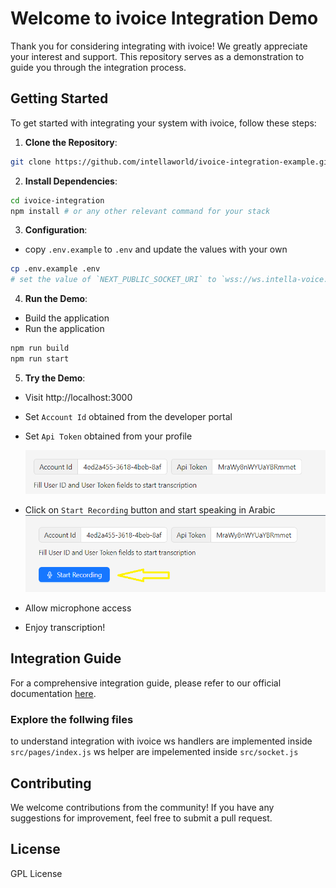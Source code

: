 # Welcome to ivoice Integration Demo

Thank you for considering integrating with ivoice! We greatly appreciate your interest and support. This repository serves as a demonstration to guide you through the integration process.

## Getting Started

To get started with integrating your system with ivoice, follow these steps:

1. **Clone the Repository**:

```bash
git clone https://github.com/intellaworld/ivoice-integration-example.git
```

2. **Install Dependencies**:

```bash
cd ivoice-integration
npm install # or any other relevant command for your stack
```

3. **Configuration**:

- copy `.env.example` to `.env` and update the values with your own

```bash
cp .env.example .env
# set the value of `NEXT_PUBLIC_SOCKET_URI` to `wss://ws.intella-voice.com`
```

4. **Run the Demo**:

- Build the application
- Run the application

```bash
npm run build
npm run start
```

5. **Try the Demo**:

- Visit http://localhost:3000
- Set `Account Id` obtained from the developer portal
- Set `Api Token` obtained from your profile

  ![Data](image.png)

- Click on `Start Recording` button and start speaking in Arabic
  ![Button](button.png)

- Allow microphone access

- Enjoy transcription!

## Integration Guide

For a comprehensive integration guide, please refer to our official documentation [here](https://drive.google.com/file/d/1MYFoXP4ym2_ZZba1Kll30Vmz0dverBlT/view?usp=sharing).

### Explore the follwing files

to understand integration with ivoice
ws handlers are implemented inside `src/pages/index.js`
ws helper are impelemented inside `src/socket.js`

<!-- ## Issues and Support

If you encounter any issues during the integration process or have any questions, please don't hesitate to reach out to our support team at [support@example.com](mailto:support@example.com). -->

## Contributing

We welcome contributions from the community! If you have any suggestions for improvement, feel free to submit a pull request.

## License

GPL License
